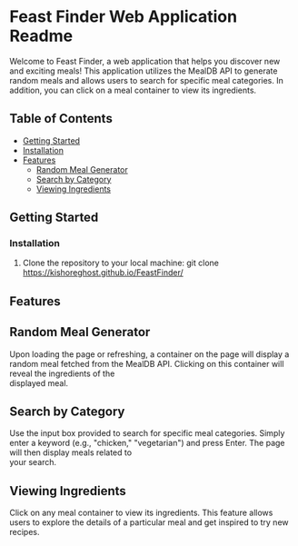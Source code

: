 # Feast Finder Web Application Readme

Welcome to Feast Finder, a web application that helps you discover new and exciting meals! This application utilizes the MealDB API to generate random meals and allows users to search for specific meal categories. In addition, you can click on a meal container to view its ingredients.

## Table of Contents
- [Getting Started](#getting-started)
-   [Installation](#installation)
- [Features](#features)
  - [Random Meal Generator](#random-meal-generator)
  - [Search by Category](#search-by-category)
  - [Viewing Ingredients](#viewing-ingredients)

## Getting Started

### Installation
1. Clone the repository to your local machine:
    git clone https://kishoreghost.github.io/FeastFinder/

## Features
  ## Random Meal Generator
  Upon loading the page or refreshing, a container on the page will display a random meal fetched from the MealDB API. Clicking on this container will reveal the ingredients of the       
  displayed meal.

  ## Search by Category
  Use the input box provided to search for specific meal categories. Simply enter a keyword (e.g., "chicken," "vegetarian") and press Enter. The page will then display meals related to   
  your search.

  ## Viewing Ingredients
  Click on any meal container to view its ingredients. This feature allows users to explore the details of a particular meal and get inspired to try new recipes.

